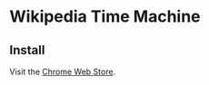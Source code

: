 # Wikipedia Time Machine

## Install

Visit the [Chrome Web Store](https://chrome.google.com/webstore/detail/wikipedia-time-machine/ncephccabhfjmflbfjlclhcgkecofhig).

